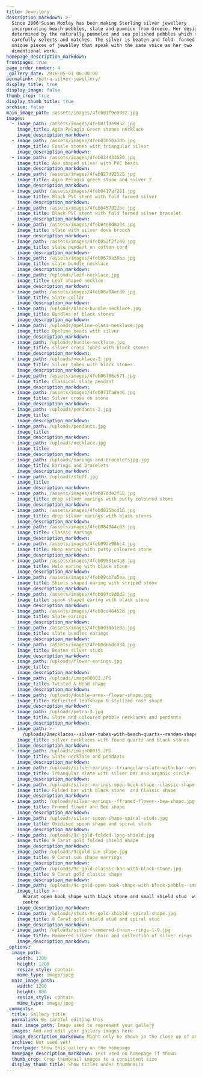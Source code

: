 ```yaml
---
title: Jewellery
description_markdown: >-
  Since 2006 Susan Moxley has been making Sterling silver jewellery
  incorporating beach pebbles, slate and pummice from Greece. Her designs are
  determined by the naturally pummeled and sea polished pebbles which she
  carefully selects and matches. The silver is beaten and fold- formed to create
  unique pieces of jewelley that speak with the same voice as her two
  dimentional work.
homepage_description_markdown:
frontpage: true
page_order_number: 4
_gallery_date: 2016-05-01 00:00:00
permalink: /petra-silver-jewellery/
display_title: true
display_image: false
thumb_crop: true
display_thumb_title: true
archive: false
main_image_path: /assets/images/4feb01f9e9932.jpg
images:
  - image_path: /assets/images/4feb01f9e9932.jpg
    image_title: Agia Pelagia Green stones necklace
    image_description_markdown:
  - image_path: /assets/images/4feb03050a3db.jpg
    image_title: Fossle stones with triangular silver
    image_description_markdown:
  - image_path: /assets/images/4feb034433580.jpg
    image_title: Axe shaped silver with PVC beads
    image_description_markdown:
  - image_path: /assets/images/4feb027d92525.jpg
    image_title: Agia Pelagia green stone and silver 2
    image_description_markdown:
  - image_path: /assets/images/4feb0417af281.jpg
    image_title: Black PVC stent with fold formed silver
    image_description_markdown:
  - image_path: /assets/images/4feb0457822bc.jpg
    image_title: Black PVC stent with fold formed silver bracelet
    image_description_markdown:
  - image_path: /assets/images/4feb04e8d8a94.jpg
    image_title: slate with silver dove brooch
    image_description_markdown:
  - image_path: /assets/images/4feb052f2f249.jpg
    image_title: slate pendant on cotton cord
    image_description_markdown:
  - image_path: /assets/images/4feb0670a38ba.jpg
    image_title: slate bundle necklace
    image_description_markdown:
  - image_path: /uploads/leaf-necklace.jpg
    image_title: Leaf shaped necklce
    image_description_markdown:
  - image_path: /assets/images/4feb06a04ecd0.jpg
    image_title: Slate collar
    image_description_markdown:
  - image_path: /uploads/black-bundle-necklace.jpg
    image_title: Bundles of black stones
    image_description_markdown:
  - image_path: /uploads/opeline-glass-necklace.jpg
    image_title: Opeline beads with silver
    image_description_markdown:
  - image_path: /uploads/bundle-necklace.jpg
    image_title: silver cross tubes with black stones
    image_description_markdown:
  - image_path: /uploads/necklace-2.jpg
    image_title: Silver tubes with black stones
    image_description_markdown:
  - image_path: /assets/images/4feb06f06c671.jpg
    image_title: Classical slate pendant
    image_description_markdown:
  - image_path: /assets/images/4feb071fa8e46.jpg
    image_title: Silver cross on stone
    image_description_markdown:
  - image_path: /uploads/pendants-2.jpg
    image_title:
    image_description_markdown:
  - image_path: /uploads/pendants.jpg
    image_title:
    image_description_markdown:
  - image_path: /uploads/necklace.jpg
    image_title:
    image_description_markdown:
  - image_path: /uploads/earings-and-braceletsjpg.jpg
    image_title: Earings and bracelets
    image_description_markdown:
  - image_path: /uploads/stuff.jpg
    image_title:
    image_description_markdown:
  - image_path: /assets/images/4feb07dde2f56.jpg
    image_title: drop silver earings with putty coloured stone
    image_description_markdown:
  - image_path: /assets/images/4feb0815bcd16.jpg
    image_title: drop silver earings with black stones
    image_description_markdown:
  - image_path: /assets/images/4feb084044c03.jpg
    image_title: Classic earings
    image_description_markdown:
  - image_path: /assets/images/4feb092e98bc4.jpg
    image_title: Hoop earing with putty coloured stone
    image_description_markdown:
  - image_path: /assets/images/4feb09531e4a8.jpg
    image_title: Halo earing with black stone
    image_description_markdown:
  - image_path: /assets/images/4feb09cb7a5ea.jpg
    image_title: Shiels shaped earing with striped stone
    image_description_markdown:
  - image_path: /assets/images/4feb09fc8d0d2.jpg
    image_title: spoon shaped earing with black stone
    image_description_markdown:
  - image_path: /assets/images/4feb0cd46452d.jpg
    image_title: Slate earings
    image_description_markdown:
  - image_path: /assets/images/4feb0d30b1e0a.jpg
    image_title: slate bundles earings
    image_description_markdown:
  - image_path: /assets/images/4feb0d66dcd34.jpg
    image_title: Beaten silver studs
    image_description_markdown:
  - image_path: /uploads/flower-earings.jpg
    image_title:
    image_description_markdown:
  - image_path: /uploads/image00003.JPG
    image_title: Twisted & Head shape
    image_description_markdown:
  - image_path: /uploads/double-arms--flower-shape.jpg
    image_title: Reflected leafshape & stylized rose shape
    image_description_markdown:
  - image_path: /uploads/petra-3.jpg
    image_title: Slate and coloured pebble necklaces and pendants
    image_description_markdown:
  - image_path: >-
      /uploads/2necklaces--silver-tubes-with-beach-quarts--randem-shape-beads-with-beach-quarts.jpg
    image_title: silver necklaces with found quartz and black stones
    image_description_markdown:
  - image_path: /uploads/image00015.JPG
    image_title: Slate necklace and pendants
    image_description_markdown:
  - image_path: /uploads/silver-earings--triangular-slate-with-bar--organic-ciecle.jpg
    image_title: Triangular slate with silver bar and organic circle
    image_description_markdown:
  - image_path: /uploads/silver-earings-open-book-shape--classic-shape.jpg
    image_title: Folded bar with black stone  and Classic shape
    image_description_markdown:
  - image_path: /uploads/silver-earings--fframed-flower--bea-shape.jpg
    image_title: Framed flower and Bee shape
    image_description_markdown:
  - image_path: /uploads/silver-spoon-shape-spiral-studs.jpg
    image_title: Oxidised spoon shape and spiral studs
    image_description_markdown:
  - image_path: /uploads/9c-gold-folded-long-shield.jpg
    image_title: 9 Carat gold folded shield shape
    image_description_markdown:
  - image_path: /uploads/9cgold-sun-shape.jpg
    image_title: 9 Carat sun shape earrings
    image_description_markdown:
  - image_path: /uploads/9c-gold-classic-bar-with-black-stone.jpg
    image_title: 9 Carat gold classic shape
    image_description_markdown:
  - image_path: /uploads/9c-gold-open-book-shape-with-black-pebble--small-studs.jpg
    image_title: >-
      9Carat open book shape with black stone and small shield stud  with gold
      centre
    image_description_markdown:
  - image_path: /uploads/studs-9c-gold-shield--spiral-shape.jpg
    image_title: 9 Carat gold shield stud and spiral stud
    image_description_markdown:
  - image_path: /uploads/silver-hammered-chain--rings-1-9.jpg
    image_title: Hammered silver chain and collection of silver rings
    image_description_markdown:
_options:
  image_path:
    width: 1200
    height: 1200
    resize_style: contain
    mime_type: image/jpeg
  main_image_path:
    width: 1200
    height: 800
    resize_style: contain
    mime_type: image/jpeg
_comments:
  title: Gallery title
  permalink: Be careful editing this
  main_image_path: Image used to represent your gallery
  images: Add and edit your gallery images here
  image_description_markdown: Might only be shown in the close up of an image
  archive: Not used yet!
  frontpage: Show this gallery on the homepage
  homepage_description_markdown: Text used on homepage if shown
  thumb_crop: Crop thumbnail images to a consistent size
  display_thumb_title: Show titles under thumbnails
---
```


